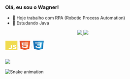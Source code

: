 ### Olá, eu sou o Wagner!

- 🔭 Hoje trabalho com RPA (Robotic Process Automation)
- 🌱 Estudando Java  

<div align="center">
  <a href="https://github.com/wagnernsct">
  <img height="160em" src="https://github-readme-stats.vercel.app/api?username=wagnernsct&show_icons=true&theme=tokyonight&include_all_commits=true&count_private=true"/>
  <img height="160em" src="https://github-readme-stats.vercel.app/api/top-langs/?username=wagnernsct&layout=compact&langs_count=7&theme=tokyonight"/>
</div>

<div>
<div style="display: inline_block"><br>
  <img align="center" alt="Wagner-Js" height="30" width="40" src="https://raw.githubusercontent.com/devicons/devicon/master/icons/javascript/javascript-plain.svg">
  <img align="center" alt="Wagner-Ts" height="30" width="40" src="https://raw.githubusercontent.com/devicons/devicon/master/icons/html5/html5-original.svg">
  <img align="center" alt="Wagner-CSS" height="30" width="40" src="https://raw.githubusercontent.com/devicons/devicon/master/icons/css3/css3-original.svg">
 </div>
 
 ##
 
 <div> 
  <a href="https://www.linkedin.com/in/wagnernsct/" target="_blank"><img src="https://img.shields.io/badge/-LinkedIn-%230077B5?style=for-the-badge&logo=linkedin&logoColor=white" target="_blank">
  </a>
  
 ![Snake animation](https://github.com/wagnernsct/wagnernsct/blob/output/github-contribution-grid-snake.svg)
  
</div>
